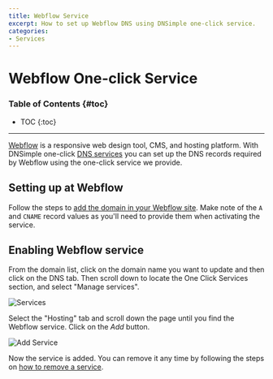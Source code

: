 ```yaml
---
title: Webflow Service
excerpt: How to set up Webflow DNS using DNSimple one-click service.
categories:
- Services
---
```


# Webflow One-click Service

### Table of Contents {#toc}

* TOC
{:toc}

---

[Webflow](http://www.webflow.com) is a responsive web design tool, CMS, and hosting platform. With DNSimple one-click [DNS services](/categories/services/) you can set up the DNS records required by Webflow using the one-click service we provide.


## Setting up at Webflow

Follow the steps to [add the domain in your Webflow site](https://university.webflow.com/lesson/connect-a-custom-domain). Make note of the `A` and `CNAME` record values as you'll need to provide them when activating the service.


## Enabling Webflow service

From the domain list, click on the domain name you want to update and then click on the DNS tab. Then scroll down to locate the One Click Services section, and select "Manage services".

![Services](/files/services-dns-page-add.png)

Select the "Hosting" tab and scroll down the page until you find the Webflow service. Click on the *Add* button.

![Add Service](/files/services-webflow.png)

Now the service is added. You can remove it any time by following the steps on [how to remove a service](/articles/services/#removing-services).
